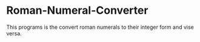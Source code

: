 # Roman-Numeral-Converter
This programs is the convert roman numerals to their integer form and vise versa.
